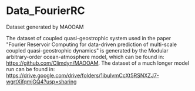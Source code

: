 # Data_FourierRC
Dataset generated by MAOOAM

The dataset of coupled quasi-geostrophic system used in the paper "Fourier Reservoir Computing for data-driven prediction of multi-scale coupled quasi-geostrophic dynamics" is generated by the Modular arbitrary-order ocean-atmosphere model, which can be found in: https://github.com/Climdyn/MAOOAM. The dataset of a much longer model run can be found in: https://drive.google.com/drive/folders/1ibuIvmCcXt5RSNXZJ7-wgrtXifqmjGQ4?usp=sharing
